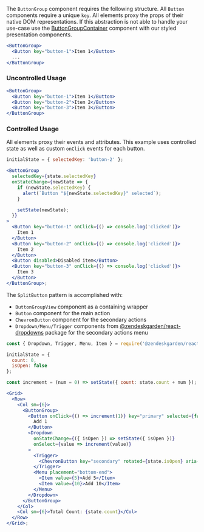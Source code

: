 The `ButtonGroup` component requires the following structure. All `Button`
components require a unique `key`. All elements proxy the props of their
native DOM representations. If this abstraction is not able to handle your
use-case use the [ButtonGroupContainer](#buttongroupcontainer) component with
our styled presentation components.

```jsx static
<ButtonGroup>
  <Button key="button-1">Item 1</Button>
  ...
</ButtonGroup>
```

### Uncontrolled Usage

```jsx
<ButtonGroup>
  <Button key="button-1">Item 1</Button>
  <Button key="button-2">Item 2</Button>
  <Button key="button-3">Item 3</Button>
</ButtonGroup>
```

### Controlled Usage

All elements proxy their events and attributes. This example uses controlled
state as well as custom `onClick` events for each button.

```jsx
initialState = { selectedKey: 'button-2' };

<ButtonGroup
  selectedKey={state.selectedKey}
  onStateChange={newState => {
    if (newState.selectedKey) {
      alert(`Button "${newState.selectedKey}" selected`);
    }

    setState(newState);
  }}
>
  <Button key="button-1" onClick={() => console.log('clicked')}>
    Item 1
  </Button>
  <Button key="button-2" onClick={() => console.log('clicked')}>
    Item 2
  </Button>
  <Button disabled>Disabled item</Button>
  <Button key="button-3" onClick={() => console.log('clicked')}>
    Item 3
  </Button>
</ButtonGroup>;
```

The `SplitButton` pattern is accomplished with:

- `ButtonGroupView` component as a containing wrapper
- `Button` component for the main action
- `ChevronButton` component for the secondary actions
- `Dropdown/Menu/Trigger` components from [@zendeskgarden/react-dropdowns](https://garden.zendesk.com/react-components/dropdowns/)
  package for the secondary actions menu

```jsx
const { Dropdown, Trigger, Menu, Item } = require('@zendeskgarden/react-dropdowns/src');

initialState = {
  count: 0,
  isOpen: false
};

const increment = (num = 0) => setState({ count: state.count + num });

<Grid>
  <Row>
    <Col sm={6}>
      <ButtonGroup>
        <Button onClick={() => increment(1)} key="primary" selected={false}>
          Add 1
        </Button>
        <Dropdown
          onStateChange={({ isOpen }) => setState({ isOpen })}
          onSelect={value => increment(value)}
        >
          <Trigger>
            <ChevronButton key="secondary" rotated={state.isOpen} aria-label="Other Options" />
          </Trigger>
          <Menu placement="bottom-end">
            <Item value={5}>Add 5</Item>
            <Item value={10}>Add 10</Item>
          </Menu>
        </Dropdown>
      </ButtonGroup>
    </Col>
    <Col sm={6}>Total Count: {state.count}</Col>
  </Row>
</Grid>;
```
